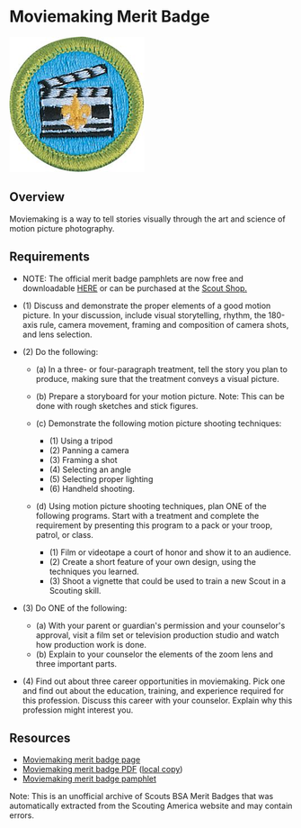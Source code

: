 

# Moviemaking Merit Badge

![Moviemaking Merit Badge](images/moviemaking-merit-badge.jpg)

## Overview



Moviemaking is a way to tell stories visually through the art and science of motion picture photography.

## Requirements

* NOTE:  The official merit badge pamphlets are now free and downloadable  [HERE](https://filestore.scouting.org/filestore/Merit_Badge_ReqandRes/Pamphlets/Moviemaking.pdf) or can be purchased at the [Scout Shop.](https://www.scoutshop.org/)
* (1) Discuss and demonstrate the proper elements of a good motion picture. In your discussion, include visual storytelling, rhythm, the 180-axis rule, camera movement, framing and composition of camera shots, and lens selection.
* (2) Do the following:
    * (a) In a three- or four-paragraph treatment, tell the story you plan to produce, making sure that the treatment conveys a visual picture.
    * (b) Prepare a storyboard for your motion picture. Note: This can be done with rough sketches and stick figures.
    * (c) Demonstrate the following motion picture shooting techniques:
        * (1) Using a tripod
        * (2) Panning a camera
        * (3) Framing a shot
        * (4) Selecting an angle
        * (5) Selecting proper lighting
        * (6) Handheld shooting.


    * (d) Using motion picture shooting techniques, plan ONE of the following programs. Start with a treatment and complete the requirement by presenting this program to a pack or your troop, patrol, or class.
        * (1) Film or videotape a court of honor and show it to an audience.
        * (2) Create a short feature of your own design, using the techniques you learned.
        * (3) Shoot a vignette that could be used to train a new Scout in a Scouting skill.




* (3) Do ONE of the following:
    * (a) With your parent or guardian's permission and your counselor's approval, visit a film set or television production studio and watch how production work is done.
    * (b) Explain to your counselor the elements of the zoom lens and three important parts.


* (4) Find out about three career opportunities in moviemaking. Pick one and find out about the education, training, and experience required for this profession. Discuss this career with your counselor. Explain why this profession might interest you.


## Resources

- [Moviemaking merit badge page](https://www.scouting.org/merit-badges/moviemaking/)
- [Moviemaking merit badge PDF](https://filestore.scouting.org/filestore/Merit_Badge_ReqandRes/Pamphlets/Moviemaking.pdf) ([local copy](files/moviemaking-merit-badge.pdf))
- [Moviemaking merit badge pamphlet](https://www.scoutshop.org/moviemaking-merit-badge-pamphlet-650735.html)

Note: This is an unofficial archive of Scouts BSA Merit Badges that was automatically extracted from the Scouting America website and may contain errors.